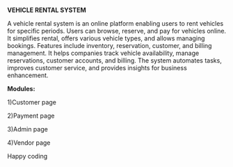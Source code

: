 **VEHICLE RENTAL SYSTEM**


A vehicle rental system is an online platform enabling users to rent vehicles for specific periods. Users can browse, reserve, and pay for vehicles online. It simplifies rental, offers various vehicle types, and allows managing bookings. Features include inventory, reservation, customer, and billing management. It helps companies track vehicle availability, manage reservations, customer accounts, and billing. The system automates tasks, improves customer service, and provides insights for business enhancement.

**Modules:**

1)Customer page

2)Payment page

3)Admin page

4)Vendor page

Happy coding 
